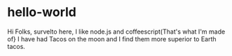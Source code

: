 # hello-world

Hi Folks,
survelto here, I like node.js and coffeescript(That's what I'm made of}
I have had Tacos on the moon and I find them more superior to Earth tacos.
